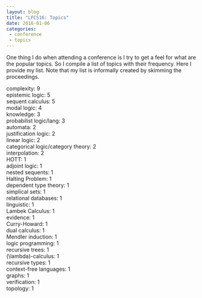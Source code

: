 ```yaml
---
layout: blog
title: "LFCS16: Topics"
date: 2016-01-06
categories:
 - conference
 - topics
---
```


One thing I do when attending a conference is I try to get a feel for what are the popular topics.  So I compile a list of topics with their frequency.  Here I provide my list.  Note that my list is informally created by skimming the proceedings.

complexity: 9<br>
epistemic logic: 5<br>
sequent calculus: 5<br>
modal logic: 4<br>
knowledge: 3<br>
probabilist logic/lang: 3<br>
automata: 2<br>
justification logic: 2<br>
linear logic: 2<br>
categorical logic/category theory: 2<br>
interpolation: 2<br>
HOTT: 1<br>
adjoint logic: 1<br>
nested sequents: 1<br>
Halting Problem: 1<br>
dependent type theory: 1<br>
simplical sets: 1<br>
relational databases: 1<br>
linguistic: 1<br>
Lambek Calculus: 1<br>
evidence: 1<br>
Curry-Howard: 1<br>
dual calculus: 1<br>
Mendler induction: 1<br>
logic programming: 1<br>
recursive trees: 1<br>
\(\lambda\)-calculus: 1<br>
recursive types: 1<br>
context-free languages: 1<br>
graphs: 1<br>
verification: 1<br>
topology: 1
